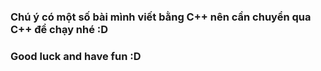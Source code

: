 ### Chú ý có một số bài mình viết bằng C++ nên cần chuyển qua C++ để chạy nhé :D
### Good luck and have fun :D